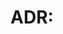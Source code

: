 # ADR: <Title>

## Intent

- Use this template for architecture decision records under `docs/design/decision-log/`.
- Keep it concise and link to requirements/architecture sections and PRs.
- Include YAML front matter with `doc_type: adr` and `doc_version: YYYY-MM-DD.rN` when converting to a doc file.

Date: YYYY-MM-DD
Status: Proposed | Accepted | Superseded by ADR-XXXX | Rejected

## Context
<What problem are we trying to solve?>

## Decision
<What is the decision?>

## Consequences
<Positive, negative, and neutral consequences>

## References
<Links to requirements/architecture sections, issues, PRs, external docs>
